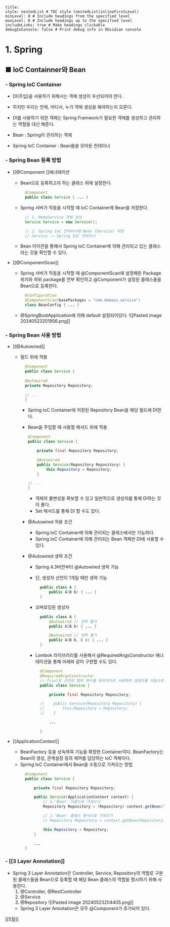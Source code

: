 ```table-of-contents
title: 
style: nestedList # TOC style (nestedList|inlineFirstLevel)
minLevel: 0 # Include headings from the specified level
maxLevel: 0 # Include headings up to the specified level
includeLinks: true # Make headings clickable
debugInConsole: false # Print debug info in Obsidian console
```

# 1. Spring
## ■ IoC Containner와 Bean

### - Spring IoC Container
- DI(주입)을 사용하기 위해서는 객체 생성이 우선되어야 한다.
- 하지만 우리는 언제, 어디서, 누가 객체 생성을 해야하는지 모른다.
- DI를 사용하기 위한 객체는 Spring Framwork가 필요한 객체를 생성하고 관리하는 역할을 대신 해준다.

- Bean : Spring이 관리하는 객체
- Spring IoC Container : Bean들을 모아둔 컨테이너

### - Spring Bean 등록 방법
- [[@Component ]]애너테이션
	- Bean으로 등록하고자 하는 클래스 위에 설정한다.
	  ``` java
		@Component
		public class Service { ... }
		```
	- Spring 서버가 작동을 시작할 때 IoC Container에 Bean을 저장한다.
	  ```java
		// 1. MemoService 객체 생성
		Service Service = new Service();

		// 2. Spring IoC 컨테이너에 Bean (Service) 저장
		// Service -> Spring IoC 컨테이너
		```
	- Bean 아이콘을 통해서 Spring IoC Container에 의해 관리되고 있는 클래스라는 것을 확인할 수 있다.

- [[@ComponentScan]]
	- Spring 서버가 작동을 시작할 때 @ComponentScan에 설정해둔 Package 위치와 하위 package를 전부 확인하고 @Component가 설정된 클래스들을 Bean으로 등록한다.
	  ``` java
		@Configuration
		@ComponentScan(basePackages = "com.domain.service")
		class BeanConfig { ... }
		```
		
	- @SpringBootApplication에 의해 default 설정되어있다.
	  ![[Pasted image 20240523201956.png]]

### - Spring Bean 사용 방법
- [[@Autowired]]
	- 필드 위에 적용
	  ``` java
		@Component
		public class Service {
		
	    @Autowired
	    private Repository Repository;
		
		// ...
		}
		```
		- Spring IoC Container에 저장된 Repository Bean을 해당 필드에 DI한다.
	
	  - Bean을 주입할 때 사용할 메서드 위에 적용
	    ``` java
	    @Component
		public class Service {

		    private final Repository Repository;

		    @Autowired
			public Service(Repository Repository) {
		        this.Repository = Repository;
		    }
		
		// ...
		}
		```
		- 객체의 불변성을 확보할 수 있고 일반적으로 생성자를 통해 DI하는 것이 좋다.
		- Set 메서드를 통해 DI 할 수도 있다.
	  
	  - @Autowired 적용 조건
		- Spring IoC Container에 의해 관리되는 클래스에서만 가능하다.
		- Spring IoC Container에 의해 관리되는 Bean 객체만 DI에 사용할 수 있다.
	  
	  - @Autowired 생략 조건
		- Spring 4.3버전부터 @Autowired 생략 가능
		- 단, 생성자 선언이 1개일 때만 생략 가능
		  ``` java
			public class A {
				public A(B b) { ... }
			}
			```
			
		- 오버로딩된 생성자
		  ```java
			public class A {
				@Autowired // 생략 불가
				public A(B b) { ... }

				@Autowired // 생략 불가
				public A(B b, C c) { ... }
			}
			```
			
		- Lombok 라이브러리를 사용해서 @RequiredArgsConstructor 애너테이션을 통해 아래와 같이 구현할 수도 있다.
		  ``` java
			@Component
			@RequiredArgsConstructor
			// final로 선언된 멤버 변수를 파라미터로 사용하여 생성자를 자동으로 생성한다.
			public class Service {

			    private final Repository Repository;
    
			//    public Service(Repository Repository) {
			//        this.Repository = Repository;
			//    }

				...

			}
			```

- [[ApplicationContext]]
	- BeanFactory 등을 상속하여 기능을 확장한 Container이다.
	  BeanFactory는 Bean의 생성, 관계설정 등의 제어를 담당하는 IoC 객체이다.
	- Spring IoC Container에서 Bean을 수동으로 가져오는 방법
	  ``` java
		@Component
		public class Service {

			private final Repository Repository;

		    public Service(ApplicationContext context) {
		        // 1.'Bean' 이름으로 가져오기
				Repository Repository = (Repository) context.getBean("Repository");

		        // 2.'Bean' 클래스 형식으로 가져오기
		        // Repository Repository = context.getBean(Repository.class);

		        this.Repository = Repository;
		    }

			...
		}
		```

### - [[3 Layer Annotation]]
- Spring 3 Layer Annotation은 Controller, Service, Repository의 역할로 구분된 클래스들을 Bean으로 등록할 때 해당 Bean 클래스의 역할을 명시하기 위해 사용한다.
  1. @Controller, @RestController
  2. @Service
  3. @Repository
     ![[Pasted image 20240523204405.png]]
	- Spring 3 Layer Annotation은 모두 @Component가 추가되어 있다.




[[5월]]
